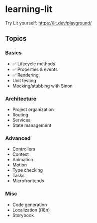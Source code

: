 # learning-lit

Try Lit yourself: https://lit.dev/playground/

## Topics

### Basics
- ✅ Lifecycle methods
- ✅ Properties & events
- ✅ Rendering
- Unit testing
- Mocking/stubbing with Sinon

### Architecture
- Project organization
- Routing
- Services
- State management

### Advanced
- Controllers
- Context
- Animation
- Motion
- Type checking
- Tasks
- Microfrontends

### Misc
- Code generation
- Localization (i18n)
- Storybook